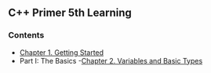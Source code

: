 ## C++ Primer 5th Learning

### Contents

- [Chapter 1. Getting Started](ch01/README.md)
- Part I: The Basics
  -[Chapter 2. Variables and Basic Types](ch02/README.md)
